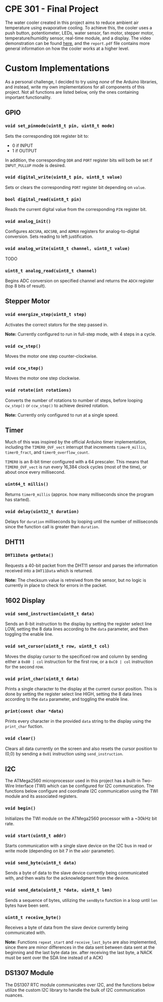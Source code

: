 # CPE 301 - Final Project
The water cooler created in this project aims to reduce ambient air temperature using evaporative cooling. To achieve this, the cooler uses a push button, potentiometer, LEDs, water sensor, fan motor, stepper motor, temperature/humidity sensor, real-time module, and a display. The video demonstration can be found [here](https://youtu.be/OoSIE_4rT5M), and the `report.pdf` file contains more general information on how the cooler works at a higher level.

# Custom Implementations
As a personal challenge, I decided to try using *none* of the Arduino libraries, and instead, write my own implementations for all components of this project. Not all functions are listed below, only the ones containing important functionality.

## GPIO
### `void set_pinmode(uint8_t pin, uint8_t mode)`
Sets the corresponding `DDR` register bit to:
- 0 if INPUT
- 1 if OUTPUT

In addition, the corresponding `DDR` and `PORT` register bits will both be set if `INPUT_PULLUP` mode is desired.
### `void digital_write(uint8_t pin, uint8_t value)`
Sets or clears the corresponding `PORT` register bit depending on `value`.

### `bool digital_read(uint8_t pin)`
Reads the current digital value from the corresponding `PIN` register bit.

### `void analog_init()`
Configures `ADCSRA`, `ADCSRB`, and `ADMUX` registers for analog-to-digital conversion. Sets reading to left justification.

### `void analog_write(uint8_t channel, uint8_t value)`
TODO

### `uint8_t analog_read(uint8_t channel)`
Begins ADC conversion on specified channel and returns the `ADCH` register (top 8 bits of result).

## Stepper Motor
### `void energize_step(uint8_t step)`
Activates the correct stators for the step passed in. 

**Note:** Currently configured to run in full-step mode, with 4 steps in a cycle.

### `void cw_step()`
Moves the motor one step counter-clockwise.

### `void ccw_step()`
Moves the motor one step clockwise.

### `void rotate(int rotations)`
Converts the number of rotations to number of steps, before looping `cw_step()` or `ccw_step()` to achieve desired rotation.

**Note:** Currently only configured to run at a single speed.

## Timer
Much of this was inspired by the official Arduino timer implementation, including the `TIMER0_OVF_vect` interrupt that increments `timer0_millis`, `timer0_fract`, and `timer0_overflow_count`.

`TIMER0` is an 8-bit timer configured with a 64 prescaler. This means that `TIMER0_OVF_vect` is run every 16,384 clock cycles (most of the time), or about once every millisecond.

### `uint64_t millis()`
Returns `timer0_millis` (approx. how many milliseconds since the program has started).

### `void delay(uint32_t duration)`
Delays for `duration` milliseconds by looping until the number of milliseconds since the function call is greater than `duration`.

## DHT11
### `DHT11Data getData()`
Requests a 40-bit packet from the DHT11 sensor and parses the information received into a `DHT11Data` which is returned.

**Note:** The checksum value is retreived from the sensor, but no logic is currently in place to check for errors in the packet.

## 1602 Display
### `void send_instruction(uint8_t data)`
Sends an 8-bit instruction to the display by setting the register select line LOW, setting the 8 data lines according to the `data` parameter, and then toggling the enable line.

### `void set_cursor(uint8_t row, uint8_t col)`
Moves the display cursor to the specificed row and column by sending either a `0x80 | col` instruction for the first row, or a `0xC0 | col` instruction for the second row.

### `void print_char(uint8_t data)`
Prints a single character to the display at the current cursor position. This is done by setting the register select line HIGH, setting the 8 data lines according to the `data` parameter, and toggling the enable line.

### `print(const char *data)`
Prints every character in the provided `data` string to the display using the `print_char` fuction.

### `void clear()`
Clears all data currently on the screen and also resets the cursor position to (0,0) by sending a `0x01` instruction using `send_instruction`.

## I2C
The ATMega2560 microprocessor used in this project has a built-in Two-Wire Interface (TWI) which can be configured for I2C communication. The functions below configure and coordinate I2C communication using the TWI module and its associated registers.

### `void begin()`
Initializes the TWI module on the ATMega2560 processor with a ~30kHz bit rate.

### `void start(uint8_t addr)`
Starts communication with a single slave device on the I2C bus in read or write mode (depending on bit 7 in the `addr` parameter).

### `void send_byte(uint8_t data)`
Sends a byte of data to the slave device currently being communicated with, and then waits for the acknowledgment from the device.

### `void send_data(uint8_t *data, uint8_t len)`
Sends a sequence of bytes, utilizing the `sendByte` function in a loop until `len` bytes have been sent.

### `uint8_t receive_byte()`
Receives a byte of data from the slave device currently being communicated with.

**Note:** Functions `repeat_start` and `receive_last_byte` are also implemented, since there are minor differences in the data sent between data sent at the beginning and the last byte data (ex. after receiving the last byte, a NACK must be sent over the SDA line instead of a ACK)

## DS1307 Module
The DS1307 RTC module communicates over I2C, and the functions below utilize the custom I2C library to handle the bulk of I2C communication nuances.